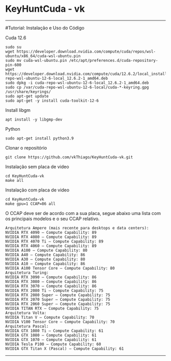 # KeyHuntCuda - vk

--------------------------------------------------------------------------------------------------------------------




#Tutorial: Instalação e Uso do Código

Cuda 12.6
````
sudo su
wget https://developer.download.nvidia.com/compute/cuda/repos/wsl-ubuntu/x86_64/cuda-wsl-ubuntu.pin
sudo mv cuda-wsl-ubuntu.pin /etc/apt/preferences.d/cuda-repository-pin-600
wget https://developer.download.nvidia.com/compute/cuda/12.6.2/local_installers/cuda-repo-wsl-ubuntu-12-6-local_12.6.2-1_amd64.deb
sudo dpkg -i cuda-repo-wsl-ubuntu-12-6-local_12.6.2-1_amd64.deb
sudo cp /var/cuda-repo-wsl-ubuntu-12-6-local/cuda-*-keyring.gpg /usr/share/keyrings/
sudo apt-get update
sudo apt-get -y install cuda-toolkit-12-6
````
Install libgm
````
apt install -y libgmp-dev
````
Python 
````
sudo apt-get install python3.9
````
Clonar o repositório
````
git clone https://github.com/vkThiago/KeyHuntCuda-vk.git
````
Instalação sem placa de video
````
cd KeyHuntCuda-vk
make all
````
Instalação com placa de video
````
cd KeyHuntCuda-vk
make gpu=1 CCAP=86 all
````

O CCAP deve ser de acordo com a sua placa, segue abaixo uma lista com os principais modelos e o seu CCAP relativo.
````
Arquitetura Ampere (mais recente para desktops e data centers):
NVIDIA RTX 4090 – Compute Capability: 89
NVIDIA RTX 4080 – Compute Capability: 89
NVIDIA RTX 4070 Ti – Compute Capability: 89
NVIDIA RTX 4060 – Compute Capability: 89
NVIDIA A100 – Compute Capability: 80
NVIDIA A40 – Compute Capability: 86
NVIDIA A30 – Compute Capability: 80
NVIDIA A10 – Compute Capability: 86
NVIDIA A100 Tensor Core – Compute Capability: 80
Arquitetura Turing:
NVIDIA RTX 3090 – Compute Capability: 86
NVIDIA RTX 3080 – Compute Capability: 86
NVIDIA RTX 3070 – Compute Capability: 86
NVIDIA RTX 2080 Ti – Compute Capability: 75
NVIDIA RTX 2080 Super – Compute Capability: 75
NVIDIA RTX 2070 Super – Compute Capability: 75
NVIDIA RTX 2060 Super – Compute Capability: 75
NVIDIA TITAN RTX – Compute Capability: 75
Arquitetura Volta:
NVIDIA Titan V – Compute Capability: 70
NVIDIA V100 Tensor Core – Compute Capability: 70
Arquitetura Pascal:
NVIDIA GTX 1080 Ti – Compute Capability: 61
NVIDIA GTX 1080 – Compute Capability: 61
NVIDIA GTX 1070 – Compute Capability: 61
NVIDIA Tesla P100 – Compute Capability: 60
NVIDIA GTX Titan X (Pascal) – Compute Capability: 61
````

----------------------------------------------------------------------------------------------------------------------------------

